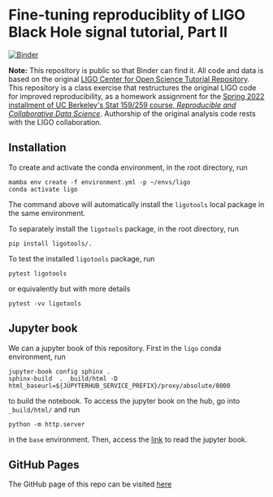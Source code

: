 # Fine-tuning reproduciblity of LIGO Black Hole signal tutorial, Part II

[![Binder](https://mybinder.org/badge_logo.svg)](https://mybinder.org/v2/gh/UCB-stat-159-s22/hw06-WenhaoP/HEAD?labpath=main.ipynb)

**Note:** This repository is public so that Binder can find it. All code and data is based on the original [LIGO Center for Open Science Tutorial Repository](https://github.com/losc-tutorial/LOSC_Event_tutorial). This repository is a class exercise that restructures the original LIGO code for improved reproducibility, as a homework assignment for the [Spring 2022 installment of UC Berkeley's Stat 159/259 course, _Reproducible and Collaborative Data Science_](https://ucb-stat-159-s22.github.io). Authorship of the original analysis code rests with the LIGO collaboration.

## Installation

To create and activate the conda environment, in the root directory, run

```
mamba env create -f environment.yml -p ~/envs/ligo
conda activate ligo
```

The command above will automatically install the `ligotools` local package in the same environment. 

To separately install the `ligotools` package, in the root directory, run

```
pip install ligotools/.
```

To test the installed `ligotools` package, run

```
pytest ligotools
```

or equivalently but with more details

```
pytest -vv ligotools
```

## Jupyter book

We can a jupyter book of this repository. First in the `ligo` conda environment, run

```
jupyter-book config sphinx .
sphinx-build  . _build/html -D html_baseurl=${JUPYTERHUB_SERVICE_PREFIX}/proxy/absolute/8000
```

to build the notebook. To access the jupyter book on the hub, go into `_build/html/` and run

```
python -m http.server
```
in the `base` environment. Then, access the [link](https://stat159.datahub.berkeley.edu/user-redirect/proxy/8000/index.html) to read the jupyter book.

## GitHub Pages

The GitHub page of this repo can be visited [here](https://ucb-stat-159-s22.github.io/hw06-WenhaoP/)